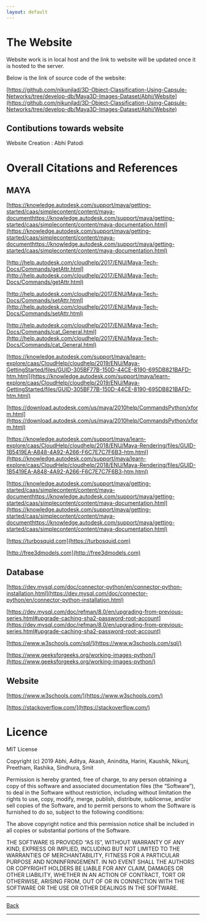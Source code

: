 ```yaml
---
layout: default
---
```


# The Website

Website work is in local host and the link to website will be updated once it is hosted to the server.

Below is the link of source code of the website:

[https://github.com/nikunjlad/3D-Object-Classification-Using-Capsule-Networks/tree/develop-db/Maya3D-Images-Dataset/Abhi/Website](https://github.com/nikunjlad/3D-Object-Classification-Using-Capsule-Networks/tree/develop-db/Maya3D-Images-Dataset/Abhi/Website)


## Contibutions towards website

Website Creation : Abhi Patodi

# Overall Citations and References 

## MAYA

[https://knowledge.autodesk.com/support/maya/getting-started/caas/simplecontent/content/maya-documenthttps://knowledge.autodesk.com/support/maya/getting-started/caas/simplecontent/content/maya-documentation.html](https://knowledge.autodesk.com/support/maya/getting-started/caas/simplecontent/content/maya-documenthttps://knowledge.autodesk.com/support/maya/getting-started/caas/simplecontent/content/maya-documentation.html)

[http://help.autodesk.com/cloudhelp/2017/ENU/Maya-Tech-Docs/Commands/getAttr.html](http://help.autodesk.com/cloudhelp/2017/ENU/Maya-Tech-Docs/Commands/getAttr.html)

[http://help.autodesk.com/cloudhelp/2017/ENU/Maya-Tech-Docs/Commands/setAttr.html](http://help.autodesk.com/cloudhelp/2017/ENU/Maya-Tech-Docs/Commands/setAttr.html)

[http://help.autodesk.com/cloudhelp/2017/ENU/Maya-Tech-Docs/Commands/cat_General.html](http://help.autodesk.com/cloudhelp/2017/ENU/Maya-Tech-Docs/Commands/cat_General.html)

[https://knowledge.autodesk.com/support/maya/learn-explore/caas/CloudHelp/cloudhelp/2019/ENU/Maya-GettingStarted/files/GUID-305BF77B-150D-44CE-8190-695DB821BAFD-htm.html](https://knowledge.autodesk.com/support/maya/learn-explore/caas/CloudHelp/cloudhelp/2019/ENU/Maya-GettingStarted/files/GUID-305BF77B-150D-44CE-8190-695DB821BAFD-htm.html)

[https://download.autodesk.com/us/maya/2010help/CommandsPython/xform.html](https://download.autodesk.com/us/maya/2010help/CommandsPython/xform.html)

[https://knowledge.autodesk.com/support/maya/learn-explore/caas/CloudHelp/cloudhelp/2018/ENU/Maya-Rendering/files/GUID-1B5419EA-A848-4A92-A266-F6C7E7C7F6B3-htm.html](https://knowledge.autodesk.com/support/maya/learn-explore/caas/CloudHelp/cloudhelp/2018/ENU/Maya-Rendering/files/GUID-1B5419EA-A848-4A92-A266-F6C7E7C7F6B3-htm.html)

[https://knowledge.autodesk.com/support/maya/getting-started/caas/simplecontent/content/maya-documenthttps://knowledge.autodesk.com/support/maya/getting-started/caas/simplecontent/content/maya-documentation.html](https://knowledge.autodesk.com/support/maya/getting-started/caas/simplecontent/content/maya-documenthttps://knowledge.autodesk.com/support/maya/getting-started/caas/simplecontent/content/maya-documentation.html)

[https://turbosquid.com](https://turbosquid.com)

[http://free3dmodels.com](http://free3dmodels.com)


## Database

[https://dev.mysql.com/doc/connector-python/en/connector-python-installation.html](https://dev.mysql.com/doc/connector-python/en/connector-python-installation.html)

[https://dev.mysql.com/doc/refman/8.0/en/upgrading-from-previous-series.html#upgrade-caching-sha2-password-root-account](https://dev.mysql.com/doc/refman/8.0/en/upgrading-from-previous-series.html#upgrade-caching-sha2-password-root-account)

[https://www.w3schools.com/sql/](https://www.w3schools.com/sql/)

[https://www.geeksforgeeks.org/working-images-python/](https://www.geeksforgeeks.org/working-images-python/)

## Website

[https://www.w3schools.com/](https://www.w3schools.com/)

[https://stackoverflow.com/](https://stackoverflow.com/)



# Licence

MIT License

Copyright (c) 2019 Abhi, Aditya, Akash, Anindita, Harini, Kaushik, Nikunj, Preetham, Rashika, Sindhura, Smit 

Permission is hereby granted, free of charge, to any person obtaining a copy of this software and associated documentation files (the “Software”), to deal in the Software without restriction, including without limitation the rights to use, copy, modify, merge, publish, distribute, sublicense, and/or sell copies of the Software, and to permit persons to whom the Software is furnished to do so, subject to the following conditions:

The above copyright notice and this permission notice shall be included in all copies or substantial portions of the Software.

THE SOFTWARE IS PROVIDED “AS IS”, WITHOUT WARRANTY OF ANY KIND, EXPRESS OR IMPLIED, INCLUDING BUT NOT LIMITED TO THE WARRANTIES OF MERCHANTABILITY, FITNESS FOR A PARTICULAR PURPOSE AND NONINFRINGEMENT. IN NO EVENT SHALL THE AUTHORS OR COPYRIGHT HOLDERS BE LIABLE FOR ANY CLAIM, DAMAGES OR OTHER LIABILITY, WHETHER IN AN ACTION OF CONTRACT, TORT OR OTHERWISE, ARISING FROM, OUT OF OR IN CONNECTION WITH THE SOFTWARE OR THE USE OR OTHER DEALINGS IN THE SOFTWARE.


* * *

[Back](./)

* * *
